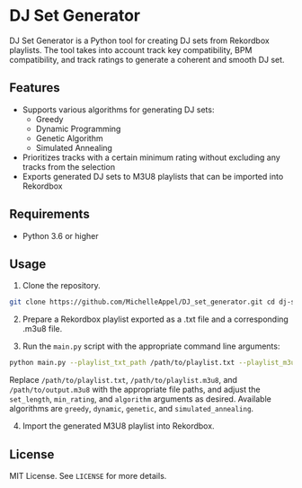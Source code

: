 # DJ Set Generator

DJ Set Generator is a Python tool for creating DJ sets from Rekordbox playlists. The tool takes into account track key compatibility, BPM compatibility, and track ratings to generate a coherent and smooth DJ set.

## Features

-   Supports various algorithms for generating DJ sets:
    -   Greedy
    -   Dynamic Programming
    -   Genetic Algorithm
    -   Simulated Annealing
-   Prioritizes tracks with a certain minimum rating without excluding any tracks from the selection
-   Exports generated DJ sets to M3U8 playlists that can be imported into Rekordbox

## Requirements

-   Python 3.6 or higher

## Usage

1.  Clone the repository.
    
```bash
git clone https://github.com/MichelleAppel/DJ_set_generator.git cd dj-set-generator
```
    
2. Prepare a Rekordbox playlist exported as a .txt file and a corresponding .m3u8 file.
    
3. Run the `main.py` script with the appropriate command line arguments:
    
```bash
python main.py --playlist_txt_path /path/to/playlist.txt --playlist_m3u8_path /path/to/playlist.m3u8 --output_file /path/to/output.m3u8 --set_length 10 --min_rating 3 --algorithm greedy
```

Replace `/path/to/playlist.txt`, `/path/to/playlist.m3u8`, and `/path/to/output.m3u8` with the appropriate file paths, and adjust the `set_length`, `min_rating`, and `algorithm` arguments as desired. Available algorithms are `greedy`, `dynamic`, `genetic`, and `simulated_annealing`.
    
4. Import the generated M3U8 playlist into Rekordbox.

## License

MIT License. See `LICENSE` for more details.

